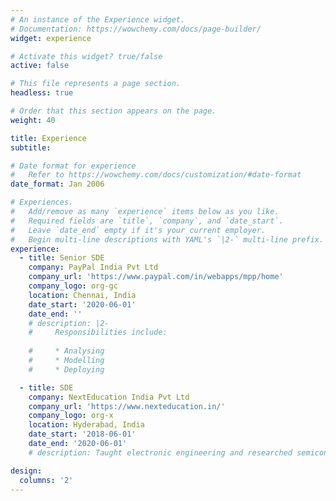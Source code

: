 ```yaml
---
# An instance of the Experience widget.
# Documentation: https://wowchemy.com/docs/page-builder/
widget: experience

# Activate this widget? true/false
active: false

# This file represents a page section.
headless: true

# Order that this section appears on the page.
weight: 40

title: Experience
subtitle:

# Date format for experience
#   Refer to https://wowchemy.com/docs/customization/#date-format
date_format: Jan 2006

# Experiences.
#   Add/remove as many `experience` items below as you like.
#   Required fields are `title`, `company`, and `date_start`.
#   Leave `date_end` empty if it's your current employer.
#   Begin multi-line descriptions with YAML's `|2-` multi-line prefix.
experience:
  - title: Senior SDE
    company: PayPal India Pvt Ltd
    company_url: 'https://www.paypal.com/in/webapps/mpp/home'
    company_logo: org-gc
    location: Chennai, India
    date_start: '2020-06-01'
    date_end: ''
    # description: |2-
    #     Responsibilities include:
        
    #     * Analysing
    #     * Modelling
    #     * Deploying

  - title: SDE
    company: NextEducation India Pvt Ltd
    company_url: 'https://www.nexteducation.in/'
    company_logo: org-x
    location: Hyderabad, India
    date_start: '2018-06-01'
    date_end: '2020-06-01'
    # description: Taught electronic engineering and researched semiconductor physics.

design:
  columns: '2'
---
```

